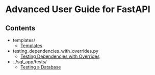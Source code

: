 # Advanced User Guide for FastAPI

## Contents

- templates/
  - [Templates](https://fastapi.tiangolo.com/advanced/templates/)
- testing_dependencies_with_overrides.py
  - [Testing Dependencies with Overrides](https://fastapi.tiangolo.com/advanced/testing-dependencies/)
- ../sql_app/tests/
  - [Testing a Database](https://fastapi.tiangolo.com/advanced/testing-database/)
